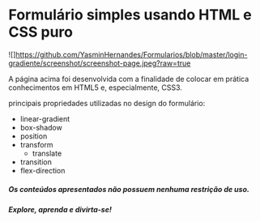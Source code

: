 # Formulário simples usando HTML e CSS puro

![]https://github.com/YasminHernandes/Formularios/blob/master/login-gradiente/screenshot/screenshot-page.jpeg?raw=true

A página acima foi desenvolvida com a finalidade de colocar em prática conhecimentos em HTML5 e, especialmente, CSS3.

principais propriedades utilizadas no design do formulário:
+ linear-gradient
+ box-shadow
+ position
+ transform
    * translate
+ transition
+ flex-direction

##### Os conteúdos apresentados não possuem nenhuma restrição de uso.

##### Explore, aprenda e divirta-se!




